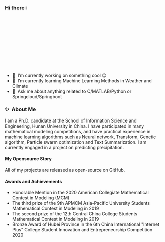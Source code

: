 ### Hi there <a href="https://www.gautamkrishnar.com/"><img src="https://media.giphy.com/media/hvRJCLFzcasrR4ia7z/giphy.gif" width="5%"></a>
- 🔭 &nbsp;I’m currently working on something cool :wink:
- 🌱 &nbsp;I’m currently learning Machine Learning Methods in Weather and Climate
- 💬 &nbsp;Ask me about anything related to C/MATLAB/Python or Springcloud/Springboot
### ✨&nbsp; About Me

I am a Ph.D. candidate at the School of Information Science and Engineering, Hunan University in China.
I have participated in many mathematical modeling competitions, and have practical experience in machine learning algorithms such as Neural network, Transform, Genetic algorithm, Particle swarm optimization and Text Summarization.
I am currently engaged in a project on predicting precipitation.

#### My Opensource Story
All of my projects are released as open-source on GitHub.
#### Awards and Achievements
- Honorable Mention in the 2020 American Collegiate Mathematical Contest in Modeling (MCM)
- The third prize of the 9th APMCM Asia-Pacific University Students Mathematical Contest in Modeling in 2019
- The second prize of the 12th Central China College Students Mathematical Contest in Modeling in 2019
- Bronze Award of Hubei Province in the 6th China International "Internet Plus" College Student Innovation and Entrepreneurship Competition 2020
<img alt='analytics' src='https://profile-counter.glitch.me/gautamkrishnar/count.svg' width='0px'>
